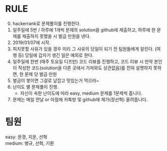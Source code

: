 # RULE

0. hackerrank로 문제풀이를 진행한다.
1. 일주일에 5번 / 하루에 1개씩 문제의 solution을 github에 제출하고, 하루에 한 문제를 제출하지 못했을 시 벌금 만원을 낸다.
2. 2019/01/07에 시작.
3. 피치못할 사유가 있을 경우 미리 그 사유의 당일이 되기 전 팀원들에게 알린다. (여행 등) 당일에 갑자기 생긴 일은 예외로 한다.
4. 일주일에 한번 (매주 토요일 디프만) 코드 리뷰를 진행하고, 코드 리뷰 시 만약 본인이 작성한 코드(solution을 다른 곳에서 가져와도 상관없음)를 전혀 설명하지 못하면, 한 문제 당 벌금 만원
5. 벌금이 쌓이면 그걸로 날잡고 맛있는거 먹으러~
6. 난이도 별 문제풀이 진행. 
    - 자신이 속한 난이도에 따라 easy, medium 문제를 1문제씩 풉니다.
7. 문제는 매일 전날 or 아침에 카톡방 및 github에 제가(장선혁) 올려줍니다.

# 팀원 

easy: 문경, 지운, 선혁  
medium: 병규, 선혁, 기환
